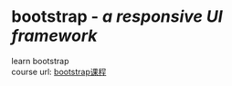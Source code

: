 # **bootstrap** - *a responsive UI framework*
learn bootstrap  
course url: [bootstrap课程](https://www.bilibili.com/video/BV1YW411T7yy?p=14)
